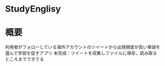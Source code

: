 # StudyEnglisy

# 概要
利用者がフォローしている海外アカウントのツイートから出現頻度が高い単語を選んで学習を促すアプリ
未完成：ツイートを収集しファイルに保存，読み取るところまでできてる

